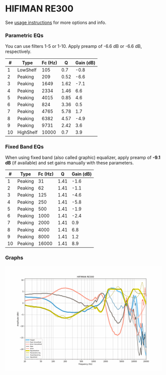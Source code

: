 # HIFIMAN RE300
See [usage instructions](https://github.com/jaakkopasanen/AutoEq#usage) for more options and info.

### Parametric EQs
You can use filters 1-5 or 1-10. Apply preamp of -6.6 dB or -6.6 dB, respectively.

|   # | Type      |   Fc (Hz) |    Q |   Gain (dB) |
|-----|-----------|-----------|------|-------------|
|   1 | LowShelf  |       105 | 0.7  |        -0.8 |
|   2 | Peaking   |       209 | 0.52 |        -6.6 |
|   3 | Peaking   |      1649 | 1.62 |        -7.1 |
|   4 | Peaking   |      2334 | 1.46 |         6.6 |
|   5 | Peaking   |      4015 | 0.85 |         4.6 |
|   6 | Peaking   |       824 | 3.36 |         0.5 |
|   7 | Peaking   |      4765 | 5.78 |         1.7 |
|   8 | Peaking   |      6382 | 4.57 |        -4.9 |
|   9 | Peaking   |      9731 | 2.42 |         3.6 |
|  10 | HighShelf |     10000 | 0.7  |         3.9 |

### Fixed Band EQs
When using fixed band (also called graphic) equalizer, apply preamp of **-9.1 dB** (if available) and set gains manually with these parameters.

|   # | Type    |   Fc (Hz) |    Q |   Gain (dB) |
|-----|---------|-----------|------|-------------|
|   1 | Peaking |        31 | 1.41 |        -1.6 |
|   2 | Peaking |        62 | 1.41 |        -1.1 |
|   3 | Peaking |       125 | 1.41 |        -4.6 |
|   4 | Peaking |       250 | 1.41 |        -5.8 |
|   5 | Peaking |       500 | 1.41 |        -1.9 |
|   6 | Peaking |      1000 | 1.41 |        -2.4 |
|   7 | Peaking |      2000 | 1.41 |         0.9 |
|   8 | Peaking |      4000 | 1.41 |         6.8 |
|   9 | Peaking |      8000 | 1.41 |         1.2 |
|  10 | Peaking |     16000 | 1.41 |         8.9 |

### Graphs
![](./HIFIMAN%20RE300.png)
